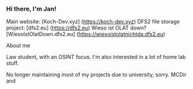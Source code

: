 ### Hi there, I'm Jan!

Main website: [Koch-Dev.xyz] (https://koch-dev.xyz)
DFS2 file storage project: [dfs2.eu] (https://dfs2.eu)
Wieso ist OLAT down? [WiesoIstOlatDown.dfs2.eu] (https://wiesoistolatnichtda.dfs2.eu)

About me

Law student, with an OSINT focus. I'm also interested in a lot of home lab stuff. 


No longer maintaining most of my projects due to university, sorry. MCDir and 
